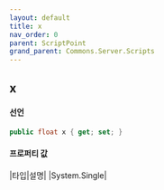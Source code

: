 ```yaml
---
layout: default
title: x
nav_order: 0
parent: ScriptPoint
grand_parent: Commons.Server.Scripts
---
```


## x

#### 선언
```cs
public float x { get; set; }
```

#### 프로퍼티 값

|타입|설명|
|System.Single|